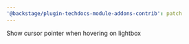 ```yaml
---
'@backstage/plugin-techdocs-module-addons-contrib': patch
---
```


Show cursor pointer when hovering on lightbox
